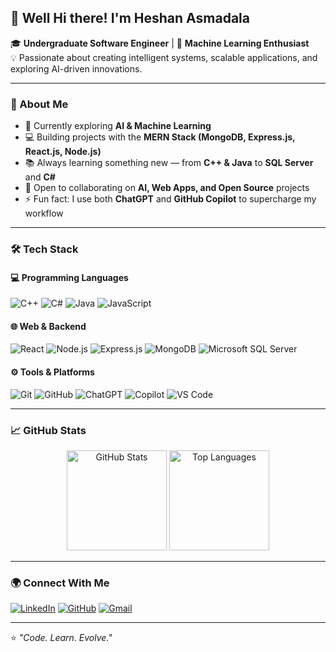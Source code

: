 ## 👋 Well Hi there! I'm Heshan Asmadala  

🎓 **Undergraduate Software Engineer** | 🤖 **Machine Learning Enthusiast**  
💡 Passionate about creating intelligent systems, scalable applications, and exploring AI-driven innovations.

---

### 🧠 About Me  
- 🚀 Currently exploring **AI & Machine Learning**  
- 💻 Building projects with the **MERN Stack (MongoDB, Express.js, React.js, Node.js)**  
- 📚 Always learning something new — from **C++ & Java** to **SQL Server** and **C#**  
- 🤝 Open to collaborating on **AI, Web Apps, and Open Source** projects  
- ⚡ Fun fact: I use both **ChatGPT** and **GitHub Copilot** to supercharge my workflow  

---

### 🛠️ Tech Stack  

#### 💻 Programming Languages  
![C++](https://img.shields.io/badge/-C++-00599C?logo=cplusplus&logoColor=white)
![C#](https://img.shields.io/badge/-C%23-239120?logo=csharp&logoColor=white)
![Java](https://img.shields.io/badge/-Java-007396?logo=java&logoColor=white)
![JavaScript](https://img.shields.io/badge/-JavaScript-F7DF1E?logo=javascript&logoColor=black)

#### 🌐 Web & Backend  
![React](https://img.shields.io/badge/-React-61DAFB?logo=react&logoColor=black)
![Node.js](https://img.shields.io/badge/-Node.js-339933?logo=node.js&logoColor=white)
![Express.js](https://img.shields.io/badge/-Express.js-000000?logo=express&logoColor=white)
![MongoDB](https://img.shields.io/badge/-MongoDB-47A248?logo=mongodb&logoColor=white)
![Microsoft SQL Server](https://img.shields.io/badge/-SQL%20Server-CC2927?logo=microsoftsqlserver&logoColor=white)

#### ⚙️ Tools & Platforms  
![Git](https://img.shields.io/badge/-Git-F05032?logo=git&logoColor=white)
![GitHub](https://img.shields.io/badge/-GitHub-181717?logo=github&logoColor=white)
![ChatGPT](https://img.shields.io/badge/-ChatGPT-412991?logo=openai&logoColor=white)
![Copilot](https://img.shields.io/badge/-GitHub%20Copilot-3C4E9E?logo=githubcopilot&logoColor=white)
![VS Code](https://img.shields.io/badge/-VS%20Code-007ACC?logo=visualstudiocode&logoColor=white)

---

### 📈 GitHub Stats  

<p align="center">
  <img src="https://github-readme-stats.vercel.app/api?username=HeshanAsmadala&show_icons=true&theme=tokyonight" alt="GitHub Stats" height="160px"/>
  <img src="https://github-readme-stats.vercel.app/api/top-langs/?username=HeshanAsmadala&layout=compact&theme=tokyonight" alt="Top Languages" height="160px"/>
</p>

---

### 🌍 Connect With Me  

[![LinkedIn](https://img.shields.io/badge/-LinkedIn-0077B5?logo=linkedin&logoColor=white)](https://linkedin.com/in/)
[![GitHub](https://img.shields.io/badge/-GitHub-181717?logo=github&logoColor=white)](https://github.com/HeshanAsmadala)
[![Gmail](https://img.shields.io/badge/-Gmail-EA4335?logo=gmail&logoColor=white)](mailto:yourname@gmail.com)

---

⭐️ *"Code. Learn. Evolve."*  
